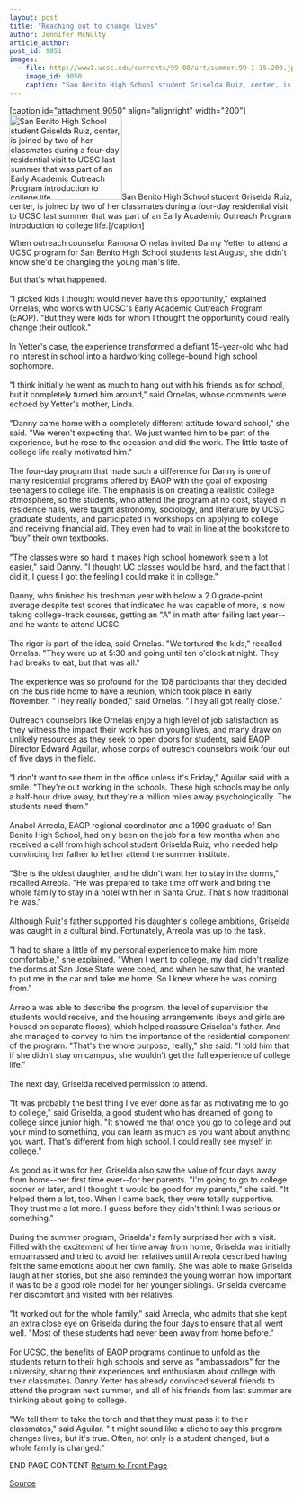 ```yaml
---
layout: post
title: "Reaching out to change lives"
author: Jennifer McNulty
article_author: 
post_id: 9051
images:
  - file: http://www1.ucsc.edu/currents/99-00/art/summer.99-1-15.200.jpg
    image_id: 9050
    caption: "San Benito High School student Griselda Ruiz, center, is joined by two of her classmates during a four-day residential visit to UCSC last summer that was part of an Early Academic Outreach Program introduction to college life."
---
```


[caption id="attachment_9050" align="alignright" width="200"]<a href="http://dev-ucsc-news.pantheonsite.io/wp-content/uploads/1999/11/summer.99-1-15.200.jpg"><img class="size-full wp-image-9050" src="http://dev-ucsc-news.pantheonsite.io/wp-content/uploads/1999/11/summer.99-1-15.200.jpg" alt="San Benito High School student Griselda Ruiz, center, is joined by two of her classmates during a four-day residential visit to UCSC last summer that was part of an Early Academic Outreach Program introduction to college life." width="200" height="150" /></a>San Benito High School student Griselda Ruiz, center, is joined by two of her classmates during a four-day residential visit to UCSC last summer that was part of an Early Academic Outreach Program introduction to college life.[/caption]
<p>
  When outreach counselor Ramona Ornelas invited Danny Yetter to attend a UCSC program for San Benito High School students last August, she didn't know she'd be changing the young man's life.
</p>But that's what happened.<br>
<br>
"I picked kids I thought would never have this opportunity," explained Ornelas, who works with UCSC's Early Academic Outreach Program (EAOP). "But they were kids for whom I thought the opportunity could really change their outlook."<br>
<br>
In Yetter's case, the experience transformed a defiant 15-year-old who had no interest in school into a hardworking college-bound high school sophomore.<br>
<br>
"I think initially he went as much to hang out with his friends as for school, but it completely turned him around," said Ornelas, whose comments were echoed by Yetter's mother, Linda.<br>
<br>
"Danny came home with a completely different attitude toward school," she said. "We weren't expecting that. We just wanted him to be part of the experience, but he rose to the occasion and did the work. The little taste of college life really motivated him."<br>
<br>
The four-day program that made such a difference for Danny is one of many residential programs offered by EAOP with the goal of exposing teenagers to college life. The emphasis is on creating a realistic college atmosphere, so the students, who attend the program at no cost, stayed in residence halls, were taught astronomy, sociology, and literature by UCSC graduate students, and participated in workshops on applying to college and receiving financial aid. They even had to wait in line at the bookstore to "buy" their own textbooks.<br>
<br>
"The classes were so hard it makes high school homework seem a lot easier," said Danny. "I thought UC classes would be hard, and the fact that I did it, I guess I got the feeling I could make it in college."<br>
<br>
Danny, who finished his freshman year with below a 2.0 grade-point average despite test scores that indicated he was capable of more, is now taking college-track courses, getting an "A" in math after failing last year--and he wants to attend UCSC.<br>
<br>
The rigor is part of the idea, said Ornelas. "We tortured the kids," recalled Ornelas. "They were up at 5:30 and going until ten o'clock at night. They had breaks to eat, but that was all."<br>
<br>
The experience was so profound for the 108 participants that they decided on the bus ride home to have a reunion, which took place in early November. "They really bonded," said Ornelas. "They all got really close."<br>
<br>
Outreach counselors like Ornelas enjoy a high level of job satisfaction as they witness the impact their work has on young lives, and many draw on unlikely resources as they seek to open doors for students, said EAOP Director Edward Aguilar, whose corps of outreach counselors work four out of five days in the field.<br>
<br>
"I don't want to see them in the office unless it's Friday," Aguilar said with a smile. "They're out working in the schools. These high schools may be only a half-hour drive away, but they're a million miles away psychologically. The students need them."<br>
<br>
Anabel Arreola, EAOP regional coordinator and a 1990 graduate of San Benito High School, had only been on the job for a few months when she received a call from high school student Griselda Ruiz, who needed help convincing her father to let her attend the summer institute.<br>
<br>
"She is the oldest daughter, and he didn't want her to stay in the dorms," recalled Arreola. "He was prepared to take time off work and bring the whole family to stay in a hotel with her in Santa Cruz. That's how traditional he was."<br>
<br>
Although Ruiz's father supported his daughter's college ambitions, Griselda was caught in a cultural bind. Fortunately, Arreola was up to the task.<br>
<br>
"I had to share a little of my personal experience to make him more comfortable," she explained. "When I went to college, my dad didn't realize the dorms at San Jose State were coed, and when he saw that, he wanted to put me in the car and take me home. So I knew where he was coming from."<br>
<br>
Arreola was able to describe the program, the level of supervision the students would receive, and the housing arrangements (boys and girls are housed on separate floors), which helped reassure Griselda's father. And she managed to convey to him the importance of the residential component of the program. "That's the whole purpose, really," she said. "I told him that if she didn't stay on campus, she wouldn't get the full experience of college life."<br>
<br>
The next day, Griselda received permission to attend.<br>
<br>
"It was probably the best thing I've ever done as far as motivating me to go to college," said Griselda, a good student who has dreamed of going to college since junior high. "It showed me that once you go to college and put your mind to something, you can learn as much as you want about anything you want. That's different from high school. I could really see myself in college."<br>
<br>
As good as it was for her, Griselda also saw the value of four days away from home--her first time ever--for her parents. "I'm going to go to college sooner or later, and I thought it would be good for my parents," she said. "It helped them a lot, too. When I came back, they were totally supportive. They trust me a lot more. I guess before they didn't think I was serious or something."<br>
<br>
During the summer program, Griselda's family surprised her with a visit. Filled with the excitement of her time away from home, Griselda was initially embarrassed and tried to avoid her relatives until Arreola described having felt the same emotions about her own family. She was able to make Griselda laugh at her stories, but she also reminded the young woman how important it was to be a good role model for her younger siblings. Griselda overcame her discomfort and visited with her relatives.<br>
<br>
"It worked out for the whole family," said Arreola, who admits that she kept an extra close eye on Griselda during the four days to ensure that all went well. "Most of these students had never been away from home before."<br>
<br>
For UCSC, the benefits of EAOP programs continue to unfold as the students return to their high schools and serve as "ambassadors" for the university, sharing their experiences and enthusiasm about college with their classmates. Danny Yetter has already convinced several friends to attend the program next summer, and all of his friends from last summer are thinking about going to college.<br>
<br>
"We tell them to take the torch and that they must pass it to their classmates," said Aguilar. "It might sound like a cliche to say this program changes lives, but it's true. Often, not only is a student changed, but a whole family is changed."
<p>
  END PAGE CONTENT <a href="../../index.html">Return to Front Page</a> <img align="bottom" alt=" " border="0" height="1" src="../../images/trans.gif" width="385">
</p>
<p><a href="http://www1.ucsc.edu/currents/99-00/11-15/summer.html" title="Permalink to summer">Source</a></p>
